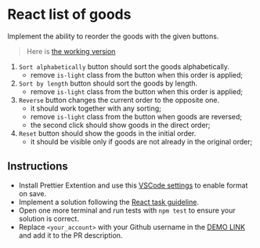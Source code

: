 # React list of goods

Implement the ability to reorder the goods with the given buttons.

> Here is [the working version](https://mate-academy.github.io/react_list-of-goods/)

1. `Sort alphabetically` button should sort the goods alphabetically.
   - remove `is-light` class from the button when this order is applied;
1. `Sort by length` button should sort the goods by length.
   - remove `is-light` class from the button when this order is applied;
1. `Reverse` button changes the current order to the opposite one.
   - it should work together with any sorting;
   - remove `is-light` class from the button when goods are reversed;
   - the second click should show goods in the direct order;
1. `Reset` button should show the goods in the initial order.
   - it should be visible only if goods are not already in the original order;

## Instructions

- Install Prettier Extention and use this [VSCode settings](https://mate-academy.github.io/fe-program/tools/vscode/settings.json) to enable format on save.
- Implement a solution following the [React task guideline](https://github.com/mate-academy/react_task-guideline#react-tasks-guideline).
- Open one more terminal and run tests with `npm test` to ensure your solution is correct.
- Replace `<your_account>` with your Github username in the [DEMO LINK](https://lLiashko.github.io/react_list-of-goods-js/) and add it to the PR description.
